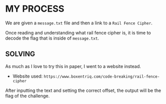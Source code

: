 # MY PROCESS

We are given a ```message.txt``` file and then a link to a ```Rail Fence Cipher```.

Once reading and understanding what rail fence cipher is, it is time to decode the flag that is inside of ```message.txt```.

## SOLVING

As much as I love to try this in paper, I went to a website instead.
- Website used: ```https://www.boxentriq.com/code-breaking/rail-fence-cipher```

After inputting the text and setting the correct offset, the output will be the flag of the challenge.
